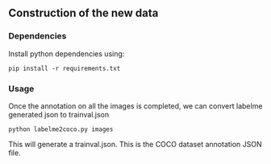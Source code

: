 ## Construction of the new data

### Dependencies

Install python dependencies using:

```
pip install -r requirements.txt
```

### Usage

Once the annotation on all the images is completed, we can convert labelme generated json to trainval.json

```
python labelme2coco.py images
```

This will generate a trainval.json. This is the COCO dataset annotation JSON file.